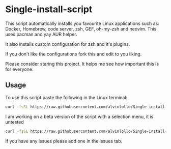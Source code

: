 # Single-install-script

This script automatically installs you favourite Linux applications such as:
Docker, Homebrew, code server, zsh, GEF, oh-my-zsh and neovim. This uses pacman and yay AUR helper.

It also installs custom configuration for zsh and it's plugins.

If you don't like the configurations fork this and edit to you liking.

Please consider staring this project. It helps me see how important this is for everyone.

## Usage

To use this script paste the following in the Linux terminal:

```sh
curl -fsSL https://raw.githubusercontent.com/alvinlollo/Single-install-script/refs/heads/main/install.sh | bash
```

I am working on a beta version of the script with a selection menu, it is untested

```sh
curl -fsSL https://raw.githubusercontent.com/alvinlollo/Single-install-script/refs/heads/main/installbeta.sh | bash
```

If you have any issues please add one in the issues tab.
